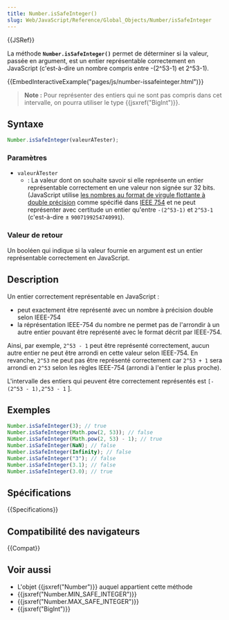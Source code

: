 ```yaml
---
title: Number.isSafeInteger()
slug: Web/JavaScript/Reference/Global_Objects/Number/isSafeInteger
---
```


{{JSRef}}

La méthode **`Number.isSafeInteger()`** permet de déterminer si la valeur, passée en argument, est un entier représentable correctement en JavaScript (c'est-à-dire un nombre compris entre -(2^53-1) et 2^53-1).

{{EmbedInteractiveExample("pages/js/number-issafeinteger.html")}}

> **Note :** Pour représenter des entiers qui ne sont pas compris dans cet intervalle, on pourra utiliser le type {{jsxref("BigInt")}}.

## Syntaxe

```js
Number.isSafeInteger(valeurÀTester);
```

### Paramètres

- `valeurÀTester`
  - : La valeur dont on souhaite savoir si elle représente un entier représentable correctement en une valeur non signée sur 32 bits. (JavaScript utilise [les nombres au format de virgule flottante à double précision](https://en.wikipedia.org/wiki/Double_precision_floating-point_format) comme spécifié dans [IEEE 754](https://fr.wikipedia.org/wiki/IEEE_754) et ne peut représenter avec certitude un entier qu'entre `-(2^53-1)` et `2^53-1` (c'est-à-dire ± `9007199254740991`).

### Valeur de retour

Un booléen qui indique si la valeur fournie en argument est un entier représentable correctement en JavaScript.

## Description

Un entier correctement représentable en JavaScript :

- peut exactement être représenté avec un nombre à précision double selon IEEE-754
- la réprésentation IEEE-754 du nombre ne permet pas de l'arrondir à un autre entier pouvant être représenté avec le format décrit par IEEE-754.

Ainsi, par exemple, `2^53 - 1` peut être représenté correctement, aucun autre entier ne peut être arrondi en cette valeur selon IEEE-754. En revanche, `2^53` ne peut pas être représenté correctement car `2^53 + 1` sera arrondi en `2^53` selon les règles IEEE-754 (arrondi à l'entier le plus proche).

L'intervalle des entiers qui peuvent être correctement représentés est `[-(2^53 - 1),2^53 - 1` ].

## Exemples

```js
Number.isSafeInteger(3); // true
Number.isSafeInteger(Math.pow(2, 53)); // false
Number.isSafeInteger(Math.pow(2, 53) - 1); // true
Number.isSafeInteger(NaN); // false
Number.isSafeInteger(Infinity); // false
Number.isSafeInteger("3"); // false
Number.isSafeInteger(3.1); // false
Number.isSafeInteger(3.0); // true
```

## Spécifications

{{Specifications}}

## Compatibilité des navigateurs

{{Compat}}

## Voir aussi

- L'objet {{jsxref("Number")}} auquel appartient cette méthode
- {{jsxref("Number.MIN_SAFE_INTEGER")}}
- {{jsxref("Number.MAX_SAFE_INTEGER")}}
- {{jsxref("BigInt")}}
